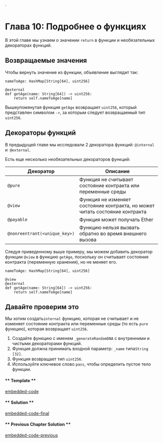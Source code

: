 `<!-- Add translation for the following page: https://vyper.fun/#/1/more_on_functions
Do NOT change the code below. The below code runs the code editor -->

# Глава 10: Подробнее о функциях

В этой главе мы узнаем о значении `return` в функции и необязательных декораторах функций.

## Возвращаемые значения

Чтобы вернуть значение из функции, объявление выглядит так:

```vyper
nameToAge: HashMap[String[64], uint256]

@external
def getAge(name: String[64]) -> uint256:
    return self.nameToAge[name]
```

Вышеупомянутая функция `getAge` возвращает `uint256`, который представлен символом `->`, за которым следует возвращаемый тип `uint256`.

## Декораторы функций

В предыдущей главе мы исследовали 2 декоратора функций: `@internal` и` @external`.

Есть еще несколько необязательных декораторов функций:

| Декоратор                     | Описание                                                                     |
| ----------------------------- | ---------------------------------------------------------------------------- |
| `@pure`                       | Функция не считывает состояние контракта или переменные среды                |
| `@view`                       | Функция не изменяет состояние контракта, но может читать состояние контракта |
| `@payable`                    | Функция может получать Ether                                                 |
| `@nonreentrant(<unique_key>)` | Функцию нельзя вызвать обратно во время внешнего вызова                      |

Следуя приведенному выше примеру, мы можем добавить декоратор функции `@view` в функцию `getAge`, поскольку он считывает состояние контракта (переменную хранения), но не меняет его.

```vyper
nameToAge: HashMap[String[64], uint256]

@view
@external
def getAge(name: String[64]) -> uint256:
    return self.nameToAge[name]
```

## Давайте проверим это

Мы хотим создать`internal` функцию, которая не считывает и не изменяет состояние контракта или переменные среды (то есть `pure` функцию), которая возвращает `uint256`.

1. Создайте функцию с именем `_generateRandomDNA` с внутренними и чистыми декораторами функций.
2. Функция должна принимать входной параметр: `_name` типа`String [32]`.
3. Функция возвращает тип `uint256`.
4. Используйте ключевое слово `pass`, чтобы определить пустое тело функции.

<!-- tabs:start -->

#### ** Template **

[embedded-code](../assets/1/1.10-template-code.vy ':include :type=code embed-template')

#### ** Solution **

[embedded-code-final](../assets/1/1.10-finished-code.vy ':include :type=code embed-final')

#### ** Previous Chapter Solution **

[embedded-code-previous](../assets/1/1.9-finished-code.vy ':include :type=code embed-previous')

<!-- tabs:end -->
